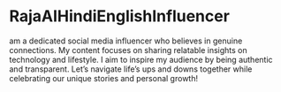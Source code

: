 # RajaAIHindiEnglishInfluencer
am a dedicated social media influencer who believes in genuine connections. My content focuses on sharing relatable insights on technology and lifestyle. I aim to inspire my audience by being authentic and transparent. Let’s navigate life’s ups and downs together while celebrating our unique stories and personal growth!
